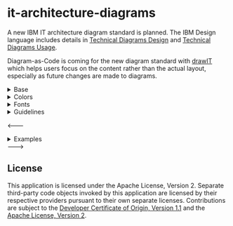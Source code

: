 # it-architecture-diagrams
A new IBM IT architecture diagram standard is planned.  The IBM Design language includes details in [Technical Diagrams Design](https://www.ibm.com/design/language/infographics/technical-diagrams/design/) and [Technical Diagrams Usage](https://www.ibm.com/design/language/infographics/technical-diagrams/usage/).

Diagram-as-Code is coming for the new diagram standard with [drawIT](https://github.com/IBM/drawit) which helps users focus on the content rather than the actual layout, especially as future changes are made to diagrams.

<details><summary>Base</summary>
<p>

IBM IT architecture diagrams are based on the following:
* [IBM Design Language](https://www.ibm.com/design/language/infographics/technical-diagrams/design)
* [IBM Color Palette](https://www.ibm.com/design/language/color/)
* [IBM Plex Fonts](https://www.ibm.com/plex/)
* [Carbon Design System](https://carbondesignsystem.com/)

</p>
</details>

<details><summary>Colors</summary>
   
When an IBM Sidebar is first selected the top bar turns blue indicating use of the IBM colors, fonts, shapes, and properties:

![Top Bar](/images/top-bar.png "Top Bar")

The Format Panel Style tab includes the IBM colors which can be set with the color schemes or individual colors:

![style-tab](/images/style-tab.png "Style Tab")

The recommended method of setting colors is with the color schemes at the top of the Style tab which includes all 
combinations of line colors (medium colors on top row and dark colors on bottom row) and fill colors (white or light color of same color family 
as the line color).

The secondary method of setting colors is with the individual line and fill colors under the color schemes which
brings up the entire color palette:

![Color Palette](/images/color-palette.png "Color Palette")

The top row are the recently selected colors.

Followed by a group of 3 rows where:
* First row are light colors for fills.
* Second row are medium colors for lines.
* Third row are dark colrs for lines.
  
Followed by a group of 10 rows where:
* First row are Transparent, White, Greys, and Black.
* Second row through tenth row are the entire set of IBM colors minus swatch 100.

Notes:
* Each IBM color has a tooltip that shows the color family, color swatch, and intended use.
* For IBM Icons,
  * Collapsed shapes and expanded target system default to solid color but changable to white or light fill.
  * Other expanded shapes default to solid color behind the icon and white fill for the rest of the shape.
* For dropin images, 
  * Collapsed shapes and expanded target system default to white fill but changable to solid or light fill.
  * Other expanded shapes default to white fill behind the icon and the rest of the shape but can be changed to light fill.
   
</details>

<details><summary>Fonts</summary>
<p>
   
The Format Panel Text tab is configured with fonts from Google Fonts for all of the current IBM Plex Sans:
* IBM Plex Sans
* IBM Plex Sans Arabic
* IBM Plex Sans Devanagar
* IBM Plex Sans Hebrew
* IBM Plex Sans JP
* IBM Plex Sans KR
* IBM Plex Sans Thai

![Plex Tab](/images/plex-tab.png "Plex Tab")

Buttons in the Text tab are configured for IBM Plex Sans as follows:

| Button | Weight |
| --- | --- |
| No Button | Regular 400 |
| I Button | Regular 400 Italic |
| B Button | Bold 700 |
| B+I Button | Bold 700 Italic |

Shape labels are configured for IBM Plex Sans as follows:

| Label | Weight | Size |
| --- | --- | --- |
| Shape Primary Label | SemiBold 600 | 14 |
| Shape Secondary Text | Regular 400 | 14 |
| Item Primary Label | Regular 400 | 12 |
| Item Secondary Text | Regular 400 | 12 |
| DU Primary Label | Regular 400 | 14 |
| Badge Label | Regular 400 | 12`|
| Legend Label | SemiBold 600 | 14 |

The lang parameter enables the country code corresponding to the fonts.
   
</p> 
</details>

<details><summary>Guidelines</summary>
<p>

<!---
* Use the provided line styles only to temporarily differentiate changes and describe the purpose in a legend:

![Line Styles](/images/line-styles.png "Line Styles")
--->
 
* Alternate white fill and light fill between consecutive nested groups to enable each group to stand out.

![Alternate Fills](/images/alternate-fills.png "Alternate Fills")

<!---
* Include a single legend with each diagram to help explain the diagram:

![Single Legend](/images/single-legend.png "Single Legend")
--->

* For connection lines consider use gaps for line jumps, curved elbows, and solid straight triangle arrows:

![Connector Styles](/images/connector-styles.png "Connector Styles")

<!---
* Use badges sparingly as needed to not adversely affect the overall diagram.
--->

</p>
</details>

<---
<details><summary>Examples</summary>
<p>

[webappvpc-infrastructure](/images/webappvpc-infrastructure.png "IBM WebApp VPC Infrastructure")

[webappvpc-application](/images/webappvpc-application.png "IBM WebApp VPC Application")

</p>
</details>
--->

<!--
## References

- [IBM Design Language](https://www.ibm.com/design/language/infographics/technical-diagrams/design)
- [IBM Color Palette](https://www.ibm.com/design/language/color/)
- [IBM Plex Fonts](https://www.ibm.com/plex/)
- [Carbon Design System](https://carbondesignsystem.com/)
-->

## License

This application is licensed under the Apache License, Version 2.  Separate third-party code objects invoked by this application are licensed by their respective providers pursuant to their own separate licenses.  Contributions are subject to the [Developer Certificate of Origin, Version 1.1](https://developercertificate.org/) and the [Apache License, Version 2](https://www.apache.org/licenses/LICENSE-2.0.txt).

